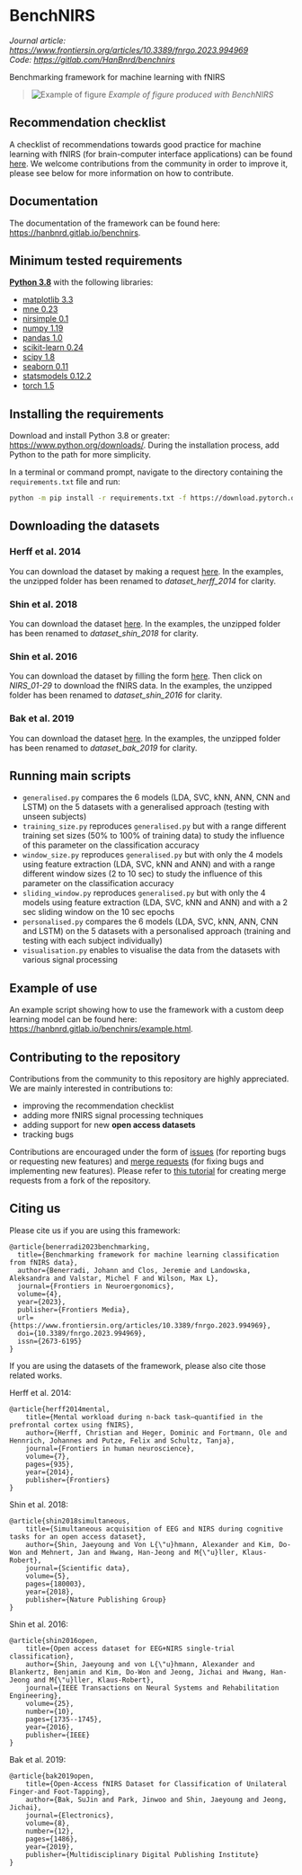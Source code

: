 # BenchNIRS

*Journal article: https://www.frontiersin.org/articles/10.3389/fnrgo.2023.994969*  
*Code: https://gitlab.com/HanBnrd/benchnirs*

Benchmarking framework for machine learning with fNIRS


>![Example of figure](example.png)
>*Example of figure produced with BenchNIRS*


## Recommendation checklist
A checklist of recommendations towards good practice for machine learning with fNIRS (for brain-computer interface applications) can be found [here](./CHECKLIST.md). We welcome contributions from the community in order to improve it, please see below for more information on how to contribute.


## Documentation
The documentation of the framework can be found here: https://hanbnrd.gitlab.io/benchnirs.


## Minimum tested requirements
[**Python 3.8**](https://www.python.org/downloads/) with the following libraries:
- [matplotlib 3.3](https://matplotlib.org/stable/)
- [mne 0.23](https://mne.tools/stable/install/index.html)
- [nirsimple 0.1](https://github.com/HanBnrd/NIRSimple#installation)
- [numpy 1.19](https://numpy.org/install/)
- [pandas 1.0](https://pandas.pydata.org/docs/getting_started/index.html#installation)
- [scikit-learn 0.24](https://scikit-learn.org/stable/install.html)
- [scipy 1.8](https://scipy.org/install/)
- [seaborn 0.11](https://seaborn.pydata.org/installing.html)
- [statsmodels 0.12.2](https://www.statsmodels.org/dev/install.html)
- [torch 1.5](https://pytorch.org/get-started/locally/)


## Installing the requirements
Download and install Python 3.8 or greater: https://www.python.org/downloads/. During the installation process, add Python to the path for more simplicity.

In a terminal or command prompt, navigate to the directory containing the `requirements.txt` file and run:
```bash
python -m pip install -r requirements.txt -f https://download.pytorch.org/whl/torch_stable.html
```


## Downloading the datasets
### Herff et al. 2014
You can download the dataset by making a request [here](http://www.csl.uni-bremen.de/CorpusData/download.php?crps=fNIRS). In the examples, the unzipped folder has been renamed to *dataset_herff_2014* for clarity.

### Shin et al. 2018
You can download the dataset [here](http://doc.ml.tu-berlin.de/simultaneous_EEG_NIRS/NIRS/NIRS_01-26_MATLAB.zip). In the examples, the unzipped folder has been renamed to *dataset_shin_2018* for clarity.

### Shin et al. 2016
You can download the dataset by filling the form [here](http://doc.ml.tu-berlin.de/hBCI). Then click on *NIRS_01-29* to download the fNIRS data. In the examples, the unzipped folder has been renamed to *dataset_shin_2016* for clarity.

### Bak et al. 2019
You can download the dataset [here](https://figshare.com/ndownloader/files/18069143). In the examples, the unzipped folder has been renamed to *dataset_bak_2019* for clarity.


## Running main scripts
- `generalised.py` compares the 6 models (LDA, SVC, kNN, ANN, CNN and LSTM) on the 5 datasets with a generalised approach (testing with unseen subjects)
- `training_size.py` reproduces `generalised.py` but with a range different training set sizes (50% to 100% of training data) to study the influence of this parameter on the classification accuracy
- `window_size.py` reproduces `generalised.py` but with only the 4 models using feature extraction (LDA, SVC, kNN and ANN) and with a range different window sizes (2 to 10 sec) to study the influence of this parameter on the classification accuracy
- `sliding_window.py` reproduces `generalised.py` but with only the 4 models using feature extraction (LDA, SVC, kNN and ANN) and with a 2 sec sliding window on the 10 sec epochs
- `personalised.py` compares the 6 models (LDA, SVC, kNN, ANN, CNN and LSTM) on the 5 datasets with a personalised approach (training and testing with each subject individually)
- `visualisation.py` enables to visualise the data from the datasets with various signal processing


## Example of use
An example script showing how to use the framework with a custom deep learning model can be found here: https://hanbnrd.gitlab.io/benchnirs/example.html.


## Contributing to the repository
Contributions from the community to this repository are highly appreciated. We are mainly interested in contributions to:
- improving the recommendation checklist
- adding more fNIRS signal processing techniques
- adding support for new **open access datasets**
- tracking bugs

Contributions are encouraged under the form of [issues](https://gitlab.com/HanBnrd/benchnirs/-/issues) (for reporting bugs or requesting new features) and [merge requests](https://gitlab.com/HanBnrd/benchnirs/-/merge_requests) (for fixing bugs and implementing new features).
Please refer to [this tutorial](https://docs.gitlab.com/ee/user/project/repository/forking_workflow.html) for creating merge requests from a fork of the repository.


## Citing us
Please cite us if you are using this framework:
```
@article{benerradi2023benchmarking,
  title={Benchmarking framework for machine learning classification from fNIRS data},
  author={Benerradi, Johann and Clos, Jeremie and Landowska, Aleksandra and Valstar, Michel F and Wilson, Max L},
  journal={Frontiers in Neuroergonomics},
  volume={4},
  year={2023},
  publisher={Frontiers Media},
  url={https://www.frontiersin.org/articles/10.3389/fnrgo.2023.994969},
  doi={10.3389/fnrgo.2023.994969},
  issn={2673-6195}
}
```

If you are using the datasets of the framework, please also cite those related works.

Herff et al. 2014:
```
@article{herff2014mental,
	title={Mental workload during n-back task—quantified in the prefrontal cortex using fNIRS},
	author={Herff, Christian and Heger, Dominic and Fortmann, Ole and Hennrich, Johannes and Putze, Felix and Schultz, Tanja},
	journal={Frontiers in human neuroscience},
	volume={7},
	pages={935},
	year={2014},
	publisher={Frontiers}
}
```

Shin et al. 2018:
```
@article{shin2018simultaneous,
	title={Simultaneous acquisition of EEG and NIRS during cognitive tasks for an open access dataset},
	author={Shin, Jaeyoung and Von L{\"u}hmann, Alexander and Kim, Do-Won and Mehnert, Jan and Hwang, Han-Jeong and M{\"u}ller, Klaus-Robert},
	journal={Scientific data},
	volume={5},
	pages={180003},
	year={2018},
	publisher={Nature Publishing Group}
}
```

Shin et al. 2016:
```
@article{shin2016open,
	title={Open access dataset for EEG+NIRS single-trial classification},
	author={Shin, Jaeyoung and von L{\"u}hmann, Alexander and Blankertz, Benjamin and Kim, Do-Won and Jeong, Jichai and Hwang, Han-Jeong and M{\"u}ller, Klaus-Robert},
	journal={IEEE Transactions on Neural Systems and Rehabilitation Engineering},
	volume={25},
	number={10},
	pages={1735--1745},
	year={2016},
	publisher={IEEE}
}
```

Bak et al. 2019:
```
@article{bak2019open,
	title={Open-Access fNIRS Dataset for Classification of Unilateral Finger-and Foot-Tapping},
	author={Bak, SuJin and Park, Jinwoo and Shin, Jaeyoung and Jeong, Jichai},
	journal={Electronics},
	volume={8},
	number={12},
	pages={1486},
	year={2019},
	publisher={Multidisciplinary Digital Publishing Institute}
}
```
